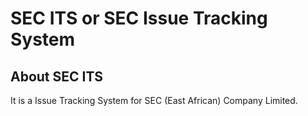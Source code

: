 # SEC ITS or SEC Issue Tracking System

## About SEC ITS
<p>It is a Issue Tracking System for SEC (East African) Company Limited.</p>

